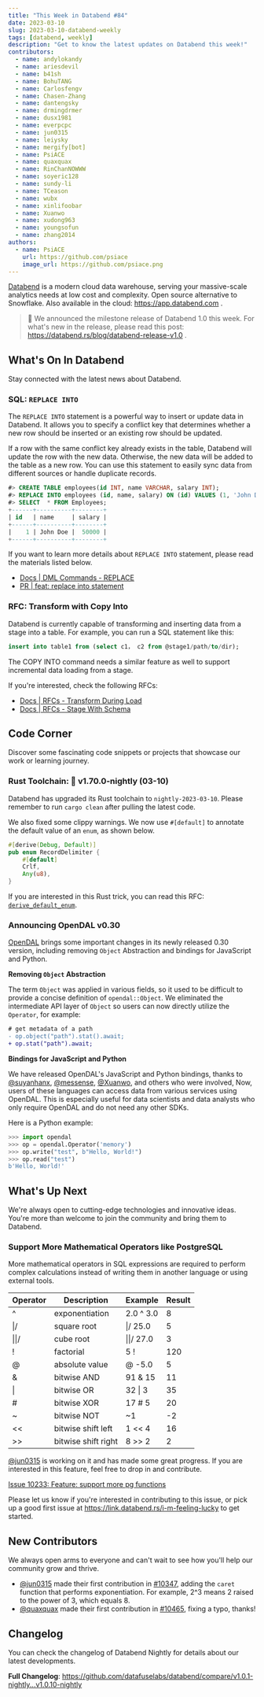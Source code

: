 ```yaml
---
title: "This Week in Databend #84"
date: 2023-03-10
slug: 2023-03-10-databend-weekly
tags: [databend, weekly]
description: "Get to know the latest updates on Databend this week!"
contributors:
  - name: andylokandy
  - name: ariesdevil
  - name: b41sh
  - name: BohuTANG
  - name: Carlosfengv
  - name: Chasen-Zhang
  - name: dantengsky
  - name: drmingdrmer
  - name: dusx1981
  - name: everpcpc
  - name: jun0315
  - name: leiysky
  - name: mergify[bot]
  - name: PsiACE
  - name: quaxquax
  - name: RinChanNOWWW
  - name: soyeric128
  - name: sundy-li
  - name: TCeason
  - name: wubx
  - name: xinlifoobar
  - name: Xuanwo
  - name: xudong963
  - name: youngsofun
  - name: zhang2014
authors:
  - name: PsiACE
    url: https://github.com/psiace
    image_url: https://github.com/psiace.png
---
```


[Databend](https://github.com/datafuselabs/databend) is a modern cloud data warehouse, serving your massive-scale analytics needs at low cost and complexity. Open source alternative to Snowflake. Also available in the cloud: <https://app.databend.com> .

> :loudspeaker: We announced the milestone release of Databend 1.0 this week. For what's new in the release, please read this post: <https://databend.rs/blog/databend-release-v1.0> .

## What's On In Databend

Stay connected with the latest news about Databend.

### SQL: `REPLACE INTO`

The `REPLACE INTO` statement is a powerful way to insert or update data in Databend. It allows you to specify a conflict key that determines whether a new row should be inserted or an existing row should be updated.

If a row with the same conflict key already exists in the table, Databend will update the row with the new data. Otherwise, the new data will be added to the table as a new row. You can use this statement to easily sync data from different sources or handle duplicate records.

```sql
#> CREATE TABLE employees(id INT, name VARCHAR, salary INT);
#> REPLACE INTO employees (id, name, salary) ON (id) VALUES (1, 'John Doe', 50000);
#> SELECT  * FROM Employees;
+------+----------+--------+
| id   | name     | salary |
+------+----------+--------+
|    1 | John Doe |  50000 |
+------+----------+--------+
```

If you want to learn more details about `REPLACE INTO` statement, please read the materials listed below.

- [Docs | DML Commands - REPLACE](https://databend.rs/doc/sql-commands/dml/dml-replace)
- [PR | feat: replace into statement](https://github.com/datafuselabs/databend/pull/10191)

### RFC: Transform with Copy Into

Databend is currently capable of transforming and inserting data from a stage into a table. For example, you can run a SQL statement like this:

```sql
insert into table1 from (select c1， c2 from @stage1/path/to/dir);
```

The COPY INTO command needs a similar feature as well to support incremental data loading from a stage.

If you're interested, check the following RFCs:

- [Docs | RFCs - Transform During Load](https://databend.rs/doc/contributing/rfcs/transform-during-load)
- [Docs | RFCs - Stage With Schema](https://databend.rs/doc/contributing/rfcs/stage-with-schema)

## Code Corner

Discover some fascinating code snippets or projects that showcase our work or learning journey.

### Rust Toolchain: 🦀 v1.70.0-nightly (03-10)

Databend has upgraded its Rust toolchain to `nightly-2023-03-10`. Please remember to run `cargo clean` after pulling the latest code.

We also fixed some clippy warnings. We now use `#[default]` to annotate the default value of an `enum`, as shown below.

```rust
#[derive(Debug, Default)]
pub enum RecordDelimiter {
    #[default]
    Crlf,
    Any(u8),
}
```

If you are interested in this Rust trick, you can read this RFC: [`derive_default_enum`](https://rust-lang.github.io/rfcs/3107-derive-default-enum.html).

### Announcing OpenDAL v0.30

[OpenDAL](https://github.com/datafuselabs/opendal) brings some important changes in its newly released 0.30 version, including removing `Object` Abstraction and bindings for JavaScript and Python.

**Removing `Object` Abstraction**

The term `Object` was applied in various fields, so it used to be difficult to provide a concise definition of `opendal::Object`. We eliminated the intermediate API layer of `Object` so users can now directly utilize the `Operator`, for example:

```diff
# get metadata of a path
- op.object("path").stat().await;
+ op.stat("path").await;
```

**Bindings for JavaScript and Python**

We have released OpenDAL's JavaScript and Python bindings, thanks to [@suyanhanx](https://github.com/suyanhanx), [@messense](https://github.com/messense), [@Xuanwo](https://github.com/Xuanwo), and others who were involved, Now, users of these languages can access data from various services using OpenDAL. This is especially useful for data scientists and data analysts who only require OpenDAL and do not need any other SDKs.

Here is a Python example:

```python
>>> import opendal
>>> op = opendal.Operator('memory')
>>> op.write("test", b"Hello, World!")
>>> op.read("test")
b'Hello, World!'
```

## What's Up Next

We're always open to cutting-edge technologies and innovative ideas. You're more than welcome to join the community and bring them to Databend.

### Support More Mathematical Operators like PostgreSQL

More mathematical operators in SQL expressions are required to perform complex calculations instead of writing them in another language or using external tools.

| Operator | Description         | Example    | Result |
| -------- | ------------------- | ---------- | ------ |
| ^        | exponentiation      | 2.0 ^ 3.0  | 8      |
| \|/      | square root         | \|/ 25.0   | 5      |
| \|\|/    | cube root           | \|\|/ 27.0 | 3      |
| !        | factorial           | 5 !        | 120    |
| @        | absolute value      | @ -5.0     | 5      |
| &        | bitwise AND         | 91 & 15    | 11     |
| \|       | bitwise OR          | 32 \| 3    | 35     |
| #        | bitwise XOR         | 17 # 5     | 20     |
| ~        | bitwise NOT         | ~1         | -2     |
| <<       | bitwise shift left  | 1 << 4     | 16     |
| >>       | bitwise shift right | 8 >> 2     | 2      |

[@jun0315](https://github.com/jun0315) is working on it and has made some great progress. If you are interested in this feature, feel free to drop in and contribute.

[Issue 10233: Feature: support more pg functions](https://github.com/datafuselabs/databend/issues/10233)

Please let us know if you're interested in contributing to this issue, or pick up a good first issue at <https://link.databend.rs/i-m-feeling-lucky> to get started.

## New Contributors

We always open arms to everyone and can't wait to see how you'll help our community grow and thrive.

- [@jun0315](https://github.com/jun0315) made their first contribution in [#10347](https://github.com/datafuselabs/databend/pull/10347), adding the `caret` function that performs exponentiation. For example, 2^3 means 2 raised to the power of 3, which equals 8.
- [@quaxquax](https://github.com/quaxquax) made their first contribution in [#10465](https://github.com/datafuselabs/databend/pull/10465), fixing a typo, thanks!

## Changelog

You can check the changelog of Databend Nightly for details about our latest developments.

**Full Changelog**: <https://github.com/datafuselabs/databend/compare/v1.0.1-nightly...v1.0.10-nightly>
